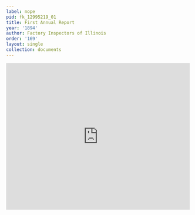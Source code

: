 ```yaml
---
label: nope
pid: fk_12995219_01
title: First Annual Report
year: '1894'
author: Factory Inspectors of Illinois
order: '169'
layout: single
collection: documents
---
```

<iframe src="https://northwestern.app.box.com/embed/s/cfps1lf5cc9bx4tf0i2oelwy8zqkjmoz?sortColumn=date&view=list" width="500" height="400" frameborder="0" allowfullscreen webkitallowfullscreen msallowfullscreen></iframe>
